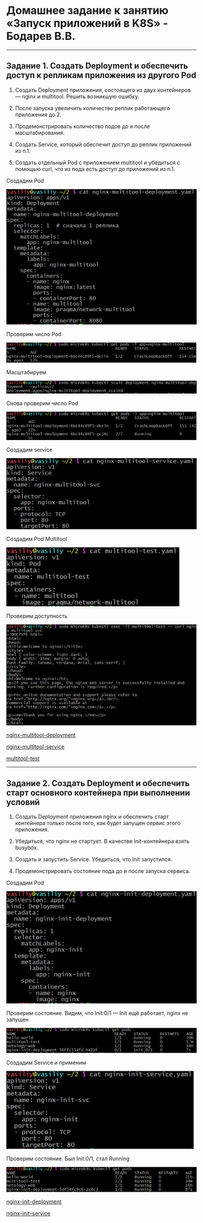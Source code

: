 # Домашнее задание к занятию «Запуск приложений в K8S» - Бодарев В.В.

---

## Задание 1. Создать Deployment и обеспечить доступ к репликам приложения из другого Pod

1.	Создать Deployment приложения, состоящего из двух контейнеров — nginx и multitool. Решить возникшую ошибку.

2.	После запуска увеличить количество реплик работающего приложения до 2.

3.	Продемонстрировать количество подов до и после масштабирования.

4.	Создать Service, который обеспечит доступ до реплик приложений из п.1.

5.	Создать отдельный Pod с приложением multitool и убедиться с помощью curl, что из пода есть доступ до приложений из п.1.

Создадим Pod

![image alt](https://github.com/vasionxxx/kuber-homeworks/blob/main/1.3/diagrams/11.png)

Проверим число Pod

![image alt](https://github.com/vasionxxx/kuber-homeworks/blob/main/1.3/diagrams/12.png)

Масштабируем

![image alt](https://github.com/vasionxxx/kuber-homeworks/blob/main/1.3/diagrams/13.png)

Снова проверим число Pod

![image alt](https://github.com/vasionxxx/kuber-homeworks/blob/main/1.3/diagrams/14.png)

Создадим service

![image alt](https://github.com/vasionxxx/kuber-homeworks/blob/main/1.3/diagrams/15.png)

Создадим Pod Multitool

![image alt](https://github.com/vasionxxx/kuber-homeworks/blob/main/1.3/diagrams/16.png)

Проверим доступность

![image alt](https://github.com/vasionxxx/kuber-homeworks/blob/main/1.3/diagrams/17.png)

[nginx-multitool-deployment](https://github.com/vasionxxx/kuber-homeworks/blob/main/1.3/diagrams/nginx-multitool-deployment.yaml)

[nginx-multitool-service](https://github.com/vasionxxx/kuber-homeworks/blob/main/1.3/diagrams/nginx-multitool-service.yaml)

[multitool-test](https://github.com/vasionxxx/kuber-homeworks/blob/main/1.3/diagrams/multitool-test.yaml)

---

## Задание 2. Создать Deployment и обеспечить старт основного контейнера при выполнении условий

1.	Создать Deployment приложения nginx и обеспечить старт контейнера только после того, как будет запущен сервис этого приложения.

2.	Убедиться, что nginx не стартует. В качестве Init-контейнера взять busybox.

3.	Создать и запустить Service. Убедиться, что Init запустился.

4.	Продемонстрировать состояние пода до и после запуска сервиса.

Создадим Pod

![image alt](https://github.com/vasionxxx/kuber-homeworks/blob/main/1.3/diagrams/21.png)

Проверим состояние. Видим, что Init:0/1 — Init ещё работает, nginx не запущен

![image alt](https://github.com/vasionxxx/kuber-homeworks/blob/main/1.3/diagrams/22.png)

Создадим Service и применим

![image alt](https://github.com/vasionxxx/kuber-homeworks/blob/main/1.3/diagrams/23.png)

Проверим состояние. Был Init:0/1, стал Running

![image alt](https://github.com/vasionxxx/kuber-homeworks/blob/main/1.3/diagrams/24.png)

[nginx-init-deployment](https://github.com/vasionxxx/kuber-homeworks/blob/main/1.3/diagrams/nginx-init-deployment.yaml)

[nginx-init-service](https://github.com/vasionxxx/kuber-homeworks/blob/main/1.3/diagrams/nginx-init-service.yaml)
